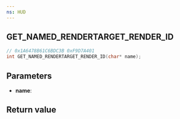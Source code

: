 ```yaml
---
ns: HUD
---
```

## GET_NAMED_RENDERTARGET_RENDER_ID

```c
// 0x1A6478B61C6BDC3B 0xF9D7A401
int GET_NAMED_RENDERTARGET_RENDER_ID(char* name);
```


## Parameters
* **name**:

## Return value
